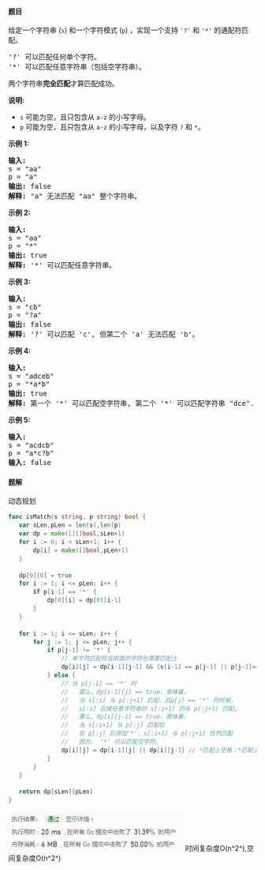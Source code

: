 #### 题目
<p>给定一个字符串&nbsp;(<code>s</code>) 和一个字符模式&nbsp;(<code>p</code>) ，实现一个支持&nbsp;<code>&#39;?&#39;</code>&nbsp;和&nbsp;<code>&#39;*&#39;</code>&nbsp;的通配符匹配。</p>

<pre>&#39;?&#39; 可以匹配任何单个字符。
&#39;*&#39; 可以匹配任意字符串（包括空字符串）。
</pre>

<p>两个字符串<strong>完全匹配</strong>才算匹配成功。</p>

<p><strong>说明:</strong></p>

<ul>
	<li><code>s</code>&nbsp;可能为空，且只包含从&nbsp;<code>a-z</code>&nbsp;的小写字母。</li>
	<li><code>p</code>&nbsp;可能为空，且只包含从&nbsp;<code>a-z</code>&nbsp;的小写字母，以及字符&nbsp;<code>?</code>&nbsp;和&nbsp;<code>*</code>。</li>
</ul>

<p><strong>示例&nbsp;1:</strong></p>

<pre><strong>输入:</strong>
s = &quot;aa&quot;
p = &quot;a&quot;
<strong>输出:</strong> false
<strong>解释:</strong> &quot;a&quot; 无法匹配 &quot;aa&quot; 整个字符串。</pre>

<p><strong>示例&nbsp;2:</strong></p>

<pre><strong>输入:</strong>
s = &quot;aa&quot;
p = &quot;*&quot;
<strong>输出:</strong> true
<strong>解释:</strong>&nbsp;&#39;*&#39; 可以匹配任意字符串。
</pre>

<p><strong>示例&nbsp;3:</strong></p>

<pre><strong>输入:</strong>
s = &quot;cb&quot;
p = &quot;?a&quot;
<strong>输出:</strong> false
<strong>解释:</strong>&nbsp;&#39;?&#39; 可以匹配 &#39;c&#39;, 但第二个 &#39;a&#39; 无法匹配 &#39;b&#39;。
</pre>

<p><strong>示例&nbsp;4:</strong></p>

<pre><strong>输入:</strong>
s = &quot;adceb&quot;
p = &quot;*a*b&quot;
<strong>输出:</strong> true
<strong>解释:</strong>&nbsp;第一个 &#39;*&#39; 可以匹配空字符串, 第二个 &#39;*&#39; 可以匹配字符串 &quot;dce&quot;.
</pre>

<p><strong>示例&nbsp;5:</strong></p>

<pre><strong>输入:</strong>
s = &quot;acdcb&quot;
p = &quot;a*c?b&quot;
<strong>输入:</strong> false</pre>


 #### 题解
 动态规划
 ```go
func isMatch(s string, p string) bool {
	var sLen,pLen = len(s),len(p)
	var dp = make([][]bool,sLen+1)
	for i := 0; i < sLen+1; i++ {
		dp[i] = make([]bool,pLen+1)
	}

	dp[0][0] = true
	for i := 1; i <= pLen; i++ {
		if p[i-1] == '*' {
			dp[0][i] = dp[0][i-1]
		}
	}

	for i := 1; i <= sLen; i++ {
		for j := 1; j <= pLen; j++ {
			if p[j-1] != '*' {
				// 单字符匹配并且前面的字符也需要匹配上
				dp[i][j] = dp[i-1][j-1] && (s[i-1] == p[j-1] || p[j-1]=='?')
			} else {
				// 当 p[j-1] == '*' 时
				//   要么，dp[i-1][j] == true，意味着，
				//   当 s[:i] 与 p[:j+1] 匹配，且p[j] == '*' 的时候，
				//   s[:i] 后接任意字符串的 s[:i+1] 仍与 p[:j+1] 匹配。
				//   要么，dp[i][j-1] == true，意味着，
				//   当 s[:i+1] 与 p[:j] 匹配后
				//   在 p[:j] 后添加'*'，s[:i+1] 与 p[:j+1] 任然匹配
				//   因为， '*' 可以匹配空字符。
				dp[i][j] = dp[i-1][j] || dp[i][j-1] // *匹配上空格；*匹配上一串字符
			}
		}
	}

	return dp[sLen][pLen]
}
```
![](https://raw.githubusercontent.com/betterfor/cloudImage/master/images/2020-03-23/004401.png)
时间复杂度O(n^2^),空间复杂度O(n^2^)